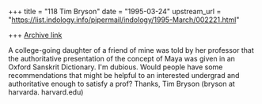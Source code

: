 +++
title = "118 Tim Bryson"
date = "1995-03-24"
upstream_url = "https://list.indology.info/pipermail/indology/1995-March/002221.html"

+++
[Archive link](https://list.indology.info/pipermail/indology/1995-March/002221.html)

A college-going daughter of a friend of mine was told by her professor
that the authoritative presentation of the concept of Maya was given in
an Oxford Sanskrit Dictionary.  I'm dubious.  Would people have some
recommendations that might be helpful to an interested undergrad and
authoritative enough to satisfy a prof?  Thanks, Tim Bryson (bryson at harvarda.
harvard.edu)





